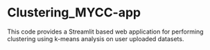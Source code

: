 # Clustering_MYCC-app
This code provides a Streamlit based web application for performing clustering using k-means analysis on user uploaded datasets.
